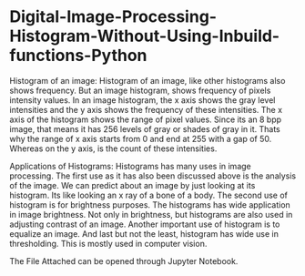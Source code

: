# Digital-Image-Processing-Histogram-Without-Using-Inbuild-functions-Python

Histogram of an image:
Histogram of an image, like other histograms also shows frequency. But an image histogram, shows frequency of pixels intensity values. In an image histogram, the x axis shows the gray level intensities and the y axis shows the frequency of these intensities.
The x axis of the histogram shows the range of pixel values. Since its an 8 bpp image, that means it has 256 levels of gray or shades of gray in it. Thats why the range of x axis starts from 0 and end at 255 with a gap of 50. Whereas on the y axis, is the count of these intensities.

Applications of Histograms:
Histograms has many uses in image processing. The first use as it has also been discussed above is the analysis of the image. We can predict about an image by just looking at its histogram. Its like looking an x ray of a bone of a body.
The second use of histogram is for brightness purposes. The histograms has wide application in image brightness. Not only in brightness, but histograms are also used in adjusting contrast of an image.
Another important use of histogram is to equalize an image.
And last but not the least, histogram has wide use in thresholding. This is mostly used in computer vision.

The File Attached can be opened through Jupyter Notebook.
